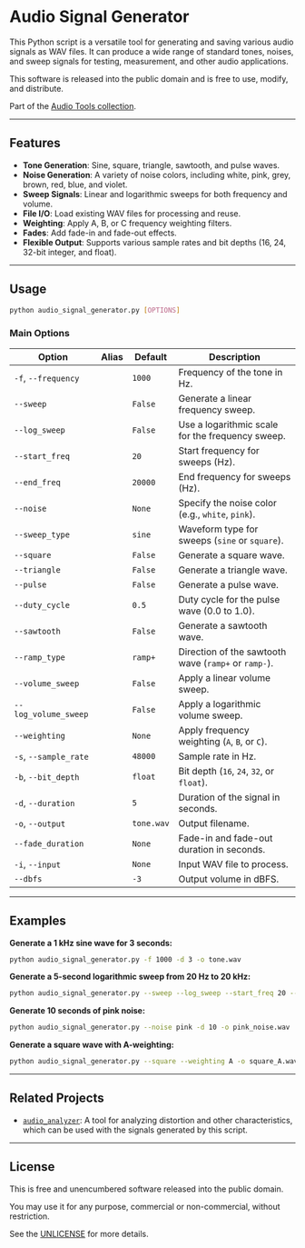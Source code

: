 # Audio Signal Generator

This Python script is a versatile tool for generating and saving various audio signals as WAV files. It can produce a wide range of standard tones, noises, and sweep signals for testing, measurement, and other audio applications.

This software is released into the public domain and is free to use, modify, and distribute.

Part of the [Audio Tools collection](../README.md).

---

## Features

-   **Tone Generation**: Sine, square, triangle, sawtooth, and pulse waves.
-   **Noise Generation**: A variety of noise colors, including white, pink, grey, brown, red, blue, and violet.
-   **Sweep Signals**: Linear and logarithmic sweeps for both frequency and volume.
-   **File I/O**: Load existing WAV files for processing and reuse.
-   **Weighting**: Apply A, B, or C frequency weighting filters.
-   **Fades**: Add fade-in and fade-out effects.
-   **Flexible Output**: Supports various sample rates and bit depths (16, 24, 32-bit integer, and float).

---

## Usage

```bash
python audio_signal_generator.py [OPTIONS]
```

### Main Options

| Option | Alias | Default | Description |
|---|---|---|---|
| `-f`, `--frequency` | | `1000` | Frequency of the tone in Hz. |
| `--sweep` | | `False` | Generate a linear frequency sweep. |
| `--log_sweep` | | `False` | Use a logarithmic scale for the frequency sweep. |
| `--start_freq` | | `20` | Start frequency for sweeps (Hz). |
| `--end_freq` | | `20000` | End frequency for sweeps (Hz). |
| `--noise` | | `None` | Specify the noise color (e.g., `white`, `pink`). |
| `--sweep_type` | | `sine` | Waveform type for sweeps (`sine` or `square`). |
| `--square` | | `False` | Generate a square wave. |
| `--triangle` | | `False` | Generate a triangle wave. |
| `--pulse` | | `False` | Generate a pulse wave. |
| `--duty_cycle` | | `0.5` | Duty cycle for the pulse wave (0.0 to 1.0). |
| `--sawtooth` | | `False` | Generate a sawtooth wave. |
| `--ramp_type` | | `ramp+` | Direction of the sawtooth wave (`ramp+` or `ramp-`). |
| `--volume_sweep` | | `False` | Apply a linear volume sweep. |
| `--log_volume_sweep`| | `False` | Apply a logarithmic volume sweep. |
| `--weighting` | | `None` | Apply frequency weighting (`A`, `B`, or `C`). |
| `-s`, `--sample_rate` | | `48000` | Sample rate in Hz. |
| `-b`, `--bit_depth` | | `float` | Bit depth (`16`, `24`, `32`, or `float`). |
| `-d`, `--duration` | | `5` | Duration of the signal in seconds. |
| `-o`, `--output` | | `tone.wav` | Output filename. |
| `--fade_duration` | | `None` | Fade-in and fade-out duration in seconds. |
| `-i`, `--input` | | `None` | Input WAV file to process. |
| `--dbfs` | | `-3` | Output volume in dBFS. |

---

## Examples

**Generate a 1 kHz sine wave for 3 seconds:**
```bash
python audio_signal_generator.py -f 1000 -d 3 -o tone.wav
```

**Generate a 5-second logarithmic sweep from 20 Hz to 20 kHz:**
```bash
python audio_signal_generator.py --sweep --log_sweep --start_freq 20 --end_freq 20000 -d 5 -o sweep.wav
```

**Generate 10 seconds of pink noise:**
```bash
python audio_signal_generator.py --noise pink -d 10 -o pink_noise.wav
```

**Generate a square wave with A-weighting:**
```bash
python audio_signal_generator.py --square --weighting A -o square_A.wav
```

---

## Related Projects

-   [`audio_analyzer`](../audio_analyzer): A tool for analyzing distortion and other characteristics, which can be used with the signals generated by this script.

---

## License

This is free and unencumbered software released into the public domain.

You may use it for any purpose, commercial or non-commercial, without restriction.

See the [UNLICENSE](https://unlicense.org/) for more details.